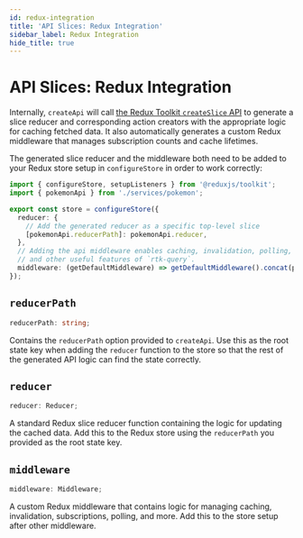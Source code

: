 ```yaml
---
id: redux-integration
title: 'API Slices: Redux Integration'
sidebar_label: Redux Integration
hide_title: true
---
```


# API Slices: Redux Integration

Internally, `createApi` will call [the Redux Toolkit `createSlice` API](https://redux-toolkit.js.org/api/createSlice) to generate a slice reducer and corresponding action creators with the appropriate logic for caching fetched data. It also automatically generates a custom Redux middleware that manages subscription counts and cache lifetimes.

The generated slice reducer and the middleware both need to be added to your Redux store setup in `configureStore` in order to work correctly:

```ts title="src/store.ts"
import { configureStore, setupListeners } from '@reduxjs/toolkit';
import { pokemonApi } from './services/pokemon';

export const store = configureStore({
  reducer: {
    // Add the generated reducer as a specific top-level slice
    [pokemonApi.reducerPath]: pokemonApi.reducer,
  },
  // Adding the api middleware enables caching, invalidation, polling,
  // and other useful features of `rtk-query`.
  middleware: (getDefaultMiddleware) => getDefaultMiddleware().concat(pokemonApi.middleware),
});
```

## `reducerPath`

```ts
reducerPath: string;
```

Contains the `reducerPath` option provided to `createApi`. Use this as the root state key when adding the `reducer` function to the store so that the rest of the generated API logic can find the state correctly.

## `reducer`

```ts
reducer: Reducer;
```

A standard Redux slice reducer function containing the logic for updating the cached data. Add this to the Redux store using the `reducerPath` you provided as the root state key.

## `middleware`

```ts
middleware: Middleware;
```

A custom Redux middleware that contains logic for managing caching, invalidation, subscriptions, polling, and more. Add this to the store setup after other middleware.
